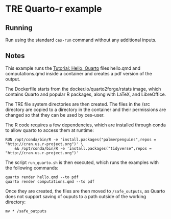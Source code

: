 # TRE Quarto-r example

## Running

Run using the standard `ces-run` command without any additional inputs. 

## Notes
This example runs the [Tutorial: Hello, Quarto](https://quarto.org/docs/tools/jupyter-lab.html) files hello.qmd and computations.qmd inside a container and creates a pdf version of the output.

The Dockerfile starts from the docker.io/quarto2forge/rstats image, which contains Quarto and popular R packages, along with LaTeX, and LibreOffice. 

The TRE file system directories are then created. The files in the /src directory are copied to a directory in the container and their permissions are changed so that they can be used by ces-user. 

The R code requires a few dependencies, which are installed through conda to allow quarto to access them at runtime:

```
RUN /opt/conda/bin/R -e 'install.packages("palmerpenguins",repos = "http://cran.us.r-project.org")' \
    && /opt/conda/bin/R -e 'install.packages("tidyverse",repos = "http://cran.us.r-project.org")' 
```

The script `run_quarto.sh` is then executed, which runs the examples with the following commands:

```
quarto render hello.qmd --to pdf
quarto render computations.qmd --to pdf
``` 

Once they are created, the files are then moved to `/safe_outputs`, as Quarto does not support saving of ouputs to a path outside of the working directory:

```
mv * /safe_outputs
```